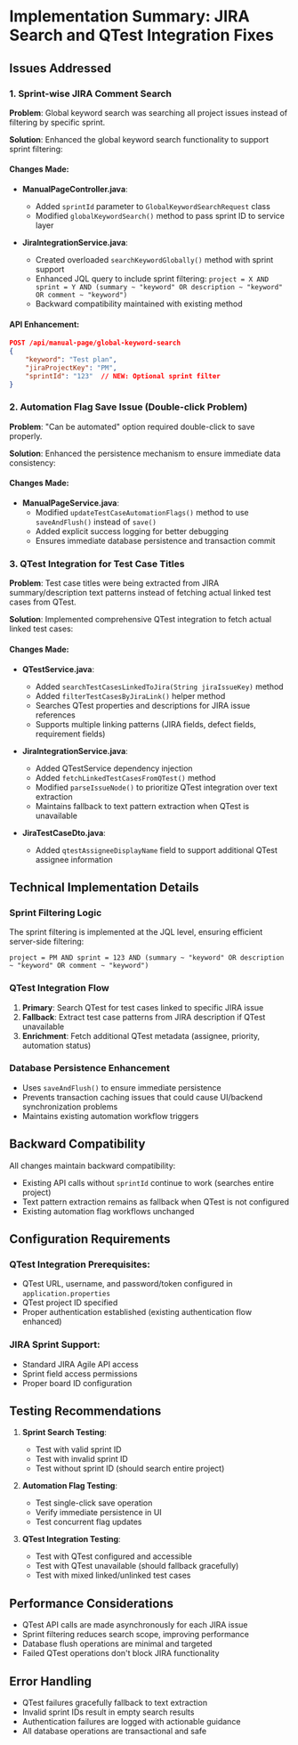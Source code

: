 # Implementation Summary: JIRA Search and QTest Integration Fixes






## Issues Addressed

### 1. Sprint-wise JIRA Comment Search
**Problem**: Global keyword search was searching all project issues instead of filtering by specific sprint.

**Solution**: Enhanced the global keyword search functionality to support sprint filtering:

#### Changes Made:
- **ManualPageController.java**:
  - Added `sprintId` parameter to `GlobalKeywordSearchRequest` class
  - Modified `globalKeywordSearch()` method to pass sprint ID to service layer

- **JiraIntegrationService.java**:
  - Created overloaded `searchKeywordGlobally()` method with sprint support
  - Enhanced JQL query to include sprint filtering: `project = X AND sprint = Y AND (summary ~ "keyword" OR description ~ "keyword" OR comment ~ "keyword")`
  - Backward compatibility maintained with existing method

#### API Enhancement:
```json
POST /api/manual-page/global-keyword-search
{
    "keyword": "Test plan",
    "jiraProjectKey": "PM",
    "sprintId": "123"  // NEW: Optional sprint filter
}
```

### 2. Automation Flag Save Issue (Double-click Problem)
**Problem**: "Can be automated" option required double-click to save properly.

**Solution**: Enhanced the persistence mechanism to ensure immediate data consistency:

#### Changes Made:
- **ManualPageService.java**:
  - Modified `updateTestCaseAutomationFlags()` method to use `saveAndFlush()` instead of `save()`
  - Added explicit success logging for better debugging
  - Ensures immediate database persistence and transaction commit

### 3. QTest Integration for Test Case Titles
**Problem**: Test case titles were being extracted from JIRA summary/description text patterns instead of fetching actual linked test cases from QTest.

**Solution**: Implemented comprehensive QTest integration to fetch actual linked test cases:

#### Changes Made:
- **QTestService.java**:
  - Added `searchTestCasesLinkedToJira(String jiraIssueKey)` method
  - Added `filterTestCasesByJiraLink()` helper method
  - Searches QTest properties and descriptions for JIRA issue references
  - Supports multiple linking patterns (JIRA fields, defect fields, requirement fields)

- **JiraIntegrationService.java**:
  - Added QTestService dependency injection
  - Added `fetchLinkedTestCasesFromQTest()` method
  - Modified `parseIssueNode()` to prioritize QTest integration over text extraction
  - Maintains fallback to text pattern extraction when QTest is unavailable

- **JiraTestCaseDto.java**:
  - Added `qtestAssigneeDisplayName` field to support additional QTest assignee information

## Technical Implementation Details

### Sprint Filtering Logic
The sprint filtering is implemented at the JQL level, ensuring efficient server-side filtering:
```jql
project = PM AND sprint = 123 AND (summary ~ "keyword" OR description ~ "keyword" OR comment ~ "keyword")
```

### QTest Integration Flow
1. **Primary**: Search QTest for test cases linked to specific JIRA issue
2. **Fallback**: Extract test case patterns from JIRA description if QTest unavailable
3. **Enrichment**: Fetch additional QTest metadata (assignee, priority, automation status)

### Database Persistence Enhancement
- Uses `saveAndFlush()` to ensure immediate persistence
- Prevents transaction caching issues that could cause UI/backend synchronization problems
- Maintains existing automation workflow triggers

## Backward Compatibility

All changes maintain backward compatibility:
- Existing API calls without `sprintId` continue to work (searches entire project)
- Text pattern extraction remains as fallback when QTest is not configured
- Existing automation flag workflows unchanged

## Configuration Requirements

### QTest Integration Prerequisites:
- QTest URL, username, and password/token configured in `application.properties`
- QTest project ID specified
- Proper authentication established (existing authentication flow enhanced)

### JIRA Sprint Support:
- Standard JIRA Agile API access
- Sprint field access permissions
- Proper board ID configuration

## Testing Recommendations

1. **Sprint Search Testing**:
   - Test with valid sprint ID
   - Test with invalid sprint ID
   - Test without sprint ID (should search entire project)

2. **Automation Flag Testing**:
   - Test single-click save operation
   - Verify immediate persistence in UI
   - Test concurrent flag updates

3. **QTest Integration Testing**:
   - Test with QTest configured and accessible
   - Test with QTest unavailable (should fallback gracefully)
   - Test with mixed linked/unlinked test cases

## Performance Considerations

- QTest API calls are made asynchronously for each JIRA issue
- Sprint filtering reduces search scope, improving performance
- Database flush operations are minimal and targeted
- Failed QTest operations don't block JIRA functionality

## Error Handling

- QTest failures gracefully fallback to text extraction
- Invalid sprint IDs result in empty search results
- Authentication failures are logged with actionable guidance
- All database operations are transactional and safe